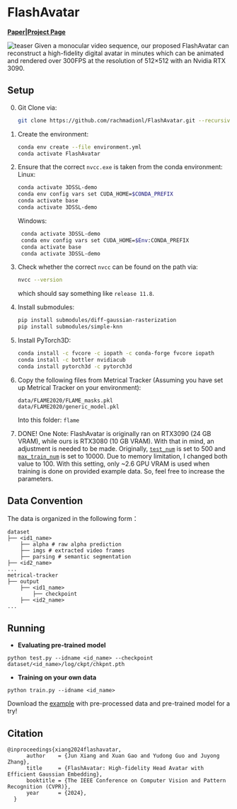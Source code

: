 # FlashAvatar
**[Paper](https://arxiv.org/abs/2312.02214)|[Project Page](https://ustc3dv.github.io/FlashAvatar/)**

![teaser](exhibition/teaser.png)
Given a monocular video sequence, our proposed FlashAvatar can reconstruct a high-fidelity digital avatar in minutes which can be animated and rendered over 300FPS at the resolution of 512×512 with an Nvidia RTX 3090.

## Setup

0. Git Clone via:
    ```bash
    git clone https://github.com/rachmadionl/FlashAvatar.git --recursive
    ```

1. Create the environment:

    ```bash
    conda env create --file environment.yml
    conda activate FlashAvatar
    ```

2. Ensure that the correct `nvcc.exe` is taken from the conda environment:  
   Linux:
    ```bash
    conda activate 3DSSL-demo
    conda env config vars set CUDA_HOME=$CONDA_PREFIX
    conda activate base
    conda activate 3DSSL-demo
    ```
   Windows: 
   ```bash
    conda activate 3DSSL-demo
    conda env config vars set CUDA_HOME=$Env:CONDA_PREFIX
    conda activate base
    conda activate 3DSSL-demo
    ```
3. Check whether the correct `nvcc` can be found on the path via:
    ```bash
    nvcc --version
    ```
    which should say something like `release 11.8`.

4. Install submodules:
    ```bash
    pip install submodules/diff-gaussian-rasterization
    pip install submodules/simple-knn
    ```

5. Install PyTorch3D:
    ```bash
    conda install -c fvcore -c iopath -c conda-forge fvcore iopath
    conda install -c bottler nvidiacub
    conda install pytorch3d -c pytorch3d
    ```

6. Copy the following files from Metrical Tracker (Assuming you have set up Metrical Tracker on your environment):
    ```
    data/FLAME2020/FLAME_masks.pkl
    data/FLAME2020/generic_model.pkl
    ```
    Into this folder: `flame`

7. DONE! One Note: FlashAvatar is originally ran on RTX3090 (24 GB VRAM), while ours is RTX3080 (10 GB VRAM). With that in mind, an adjustment is needed to be made. Originally, [`test_num`](https://github.com/rachmadionl/FlashAvatar/blob/main/scene/__init__.py#L34) is set to 500 and [`max_train_num`](https://github.com/rachmadionl/FlashAvatar/blob/main/scene/__init__.py#L37) is set to 10000. Due to memory limitation, I changed both value to 100. With this setting, only ~2.6 GPU VRAM is used when training is done on provided example data. So, feel free to increase the parameters.

## Data Convention
The data is organized in the following form：
```
dataset
├── <id1_name>
    ├── alpha # raw alpha prediction
    ├── imgs # extracted video frames
    ├── parsing # semantic segmentation
├── <id2_name>
...
metrical-tracker
├── output
    ├── <id1_name>
        ├── checkpoint
    ├── <id2_name>
...
```
## Running
- **Evaluating pre-trained model**
```shell
python test.py --idname <id_name> --checkpoint dataset/<id_name>/log/ckpt/chkpnt.pth
```
-  **Training on your own data** 
```shell
python train.py --idname <id_name>
```
Download the [example](https://drive.google.com/file/d/1_WLvlmHD73jOAO178N7eX5UQqlrL2ghD/view?usp=drive_link) with pre-processed data and pre-trained model for a try!

## Citation
```
@inproceedings{xiang2024flashavatar,
      author    = {Jun Xiang and Xuan Gao and Yudong Guo and Juyong Zhang},
      title     = {FlashAvatar: High-fidelity Head Avatar with Efficient Gaussian Embedding},
      booktitle = {The IEEE Conference on Computer Vision and Pattern Recognition (CVPR)},
      year      = {2024},
  }
```
